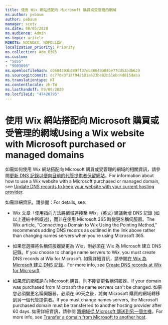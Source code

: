 ```yaml
---
title: 使用 Wix 網站搭配向 Microsoft 購買或受管理的網域
ms.author: pebaum
author: pebaum
manager: scotv
ms.date: 08/05/2020
ms.audience: Admin
ms.topic: article
ROBOTS: NOINDEX, NOFOLLOW
localization_priority: Priority
ms.collection: Adm_O365
ms.custom:
- "5855"
- "9003096"
ms.openlocfilehash: d0684393b089ff37eb88649a04be77dd53bdb629
ms.sourcegitcommit: dc77de3f18f942101a623be82b51ebd4d815daba
ms.translationtype: HT
ms.contentlocale: zh-TW
ms.lasthandoff: 09/09/2020
ms.locfileid: "47420795"
---
```

# <a name="using-a-wix-website-with-microsoft-purchased-or-managed-domains"></a><span data-ttu-id="053a2-102">使用 Wix 網站搭配向 Microsoft 購買或受管理的網域</span><span class="sxs-lookup"><span data-stu-id="053a2-102">Using a Wix website with Microsoft purchased or managed domains</span></span>

<span data-ttu-id="053a2-103">如需如何使用 Wix 網站搭配向 Microsoft 購買或受管理的網域的相關資訊，請參閱[更新 DNS 記錄以便向目前的代管提供者保留網站](https://docs.microsoft.com/microsoft-365/admin/dns/update-dns-records-to-retain-current-hosting-provider)。</span><span class="sxs-lookup"><span data-stu-id="053a2-103">For information about how to use a Wix website with a Microsoft purchased or managed domain, see [Update DNS records to keep your website with your current hosting provider](https://docs.microsoft.com/microsoft-365/admin/dns/update-dns-records-to-retain-current-hosting-provider).</span></span>

<span data-ttu-id="053a2-104">如需詳細資訊，請參閱：</span><span class="sxs-lookup"><span data-stu-id="053a2-104">For details, see:</span></span> 

- <span data-ttu-id="053a2-105">Wix 文章「使用指向方法將網域連接至 Wix」(英文) 建議新增 DNS 記錄 (如以上連結中所概述)，而非在使用 Microsoft 365 時變更名稱伺服器。</span><span class="sxs-lookup"><span data-stu-id="053a2-105">The Wix article, "Connecting a Domain to Wix Using the Pointing Method," recommends adding DNS records as outlined in the link above rather than changing names servers when you're using Microsoft 365.</span></span>

- <span data-ttu-id="053a2-106">如果您選擇將名稱伺服器變更為 Wix，則必須在 Wix 為 Microsoft 建立 DNS 記錄。</span><span class="sxs-lookup"><span data-stu-id="053a2-106">If you choose to change name servers to Wix, you must create DNS records at Wix for Microsoft.</span></span> <span data-ttu-id="053a2-107">如需詳細資訊，請參閱[在 Wix 為 Microsoft 建立 DNS 記錄](https://docs.microsoft.com/microsoft-365/admin/dns/create-dns-records-at-wix)。</span><span class="sxs-lookup"><span data-stu-id="053a2-107">For more info, see [Create DNS records at Wix for Microsoft](https://docs.microsoft.com/microsoft-365/admin/dns/create-dns-records-at-wix).</span></span>

- <span data-ttu-id="053a2-108">如果您的網域是向 Microsoft 購買，則不能變更名稱伺服器。</span><span class="sxs-lookup"><span data-stu-id="053a2-108">If your domain was purchased from Microsoft the name servers can't be changed.</span></span> <span data-ttu-id="053a2-109">如果您必須變更名稱伺服器，必須在 60天之後，將向 Microsoft 購買的網域轉移到另一個代管提供者。</span><span class="sxs-lookup"><span data-stu-id="053a2-109">If you must change names servers, the Microsoft purchased domain must be transferred to another hosting provider after 60 days.</span></span> <span data-ttu-id="053a2-110">如需詳細資訊，請參閱 [將網域從 Microsoft 傳送到另一個主機](https://docs.microsoft.com/microsoft-365/admin/get-help-with-domains/transfer-a-domain-from-microsoft-to-another-host)。</span><span class="sxs-lookup"><span data-stu-id="053a2-110">For more info, see [Transfer a domain from Microsoft to another host](https://docs.microsoft.com/microsoft-365/admin/get-help-with-domains/transfer-a-domain-from-microsoft-to-another-host).</span></span>

